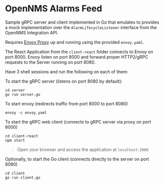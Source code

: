 OpenNMS Alarms Feed
====

Sample gRPC server and client implemented in Go that emulates to provides a mock implementation over the `AlarmLifecycleListener` interface from the OpenNMS Integration API.

Requires [Envoy Proxy](https://www.envoyproxy.io/) up and running using the provided `envoy.yaml`.

The React Application from the `client-react` folder connects to Envoy on port 8000. Envoy listen on port 8000 and forward proper HTTP2/gRPC requests to the Server running on port 8080.

Have 3 shell sessions and run the following on each of them:

To start the gRPC server (listens on port 8080 by default):
```
cd server
go run server.go
```

To start envoy (redirects traffic from port 8000 to port 8080)

```
envoy -c envoy.yaml
```

To start the gRPC web client (connects to gRPC server via proxy on port 8000)

```
cd client-react
npm start
```

> Open your browser and access the application at `localhost:3000`

Optionally, to start the Go client (connects directly to the server on port 8080)

```
cd client
go run client.go
```